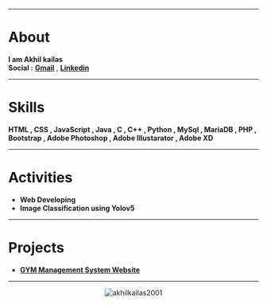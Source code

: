 
---
# About
**I am Akhil kailas**<br>
**Social :**
**[Gmail](mailto:akhilkailas2001@gmail.com?subject=Github%20Visitor&body=Hi%20Akhil,%0AI%20am%20)** ,
**[Linkedin](https://linkedin.com/in/akhilkailas2001)**

---
# Skills
**HTML , CSS , JavaScript , Java , C , C++ , Python , MySql , MariaDB , PHP , Bootstrap , Adobe Photoshop , Adobe Illustarator , Adobe XD**

---
# Activities
- **Web Developing**
- **Image Classification using Yolov5**


---
# Projects
 - **[GYM Management System Website](https://github.com/akhilkailas2001/GYM-Management-System-Website.git)**

---
<p align="center">
  <img src="https://komarev.com/ghpvc/?username=akhilkailas2001" alt="akhilkailas2001" /> 
</p>
